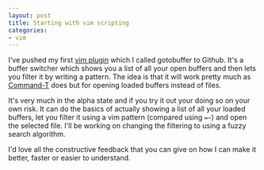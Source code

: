 ```yaml
---
layout: post
title: Starting with vim scripting
categories:
- vim
---
```


I've pushed my first [vim plugin](http://github.com/marlun/vim-gotobuffer) which I called gotobuffer to Github. It's a buffer switcher which shows you a list of all your open buffers and then lets you filter it by writing a pattern. The idea is that it will work pretty much as [Command-T](http://github.com/wincent/Command-T) does but for opening loaded buffers instead of files.

It's very much in the alpha state and if you try it out your doing so on your own risk. It can do the basics of actually showing a list of all your loaded buffers, let you filter it using a vim pattern (compared using `=~`) and open the selected file. I'll be working on changing the filtering to using a fuzzy search algorithm.

I'd love all the constructive feedback that you can give on how I can make it better, faster or easier to understand.
